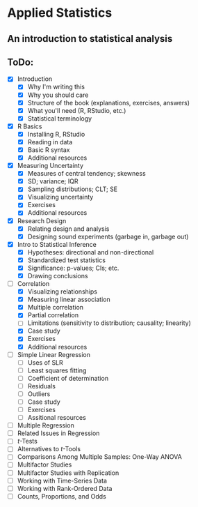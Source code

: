 Applied Statistics
============

An introduction to statistical analysis
---------------------------------------

ToDo:
-----
- [X] Introduction
  - [X] Why I'm writing this
  - [X] Why you should care
  - [X] Structure of the book (explanations, exercises, answers)
  - [X] What you'll need (R, RStudio, etc.)
  - [X] Statistical terminology
- [X] R Basics
  - [X] Installing R, RStudio
  - [X] Reading in data
  - [X] Basic R syntax
  - [X] Additional resources
- [X] Measuring Uncertainty
  - [X] Measures of central tendency; skewness
  - [X] SD; variance; IQR
  - [X] Sampling distributions; CLT; SE
  - [X] Visualizing uncertainty
  - [X] Exercises
  - [X] Additional resources
- [X] Research Design
  - [X] Relating design and analysis
  - [X] Designing sound experiments (garbage in, garbage out)
- [X] Intro to Statistical Inference
  - [X] Hypotheses: directional and non-directional
  - [X] Standardized test statistics
  - [X] Significance: p-values; CIs; etc.
  - [X] Drawing conclusions
- [ ] Correlation
  - [X] Visualizing relationships
  - [X] Measuring linear association
  - [X] Multiple correlation
  - [X] Partial correlation
  - [ ] Limitations (sensitivity to distribution; causality; linearity)
  - [X] Case study
  - [X] Exercises
  - [X] Additional resources
- [ ] Simple Linear Regression
  - [ ] Uses of SLR
  - [ ] Least squares fitting
  - [ ] Coefficient of determination
  - [ ] Residuals
  - [ ] Outliers
  - [ ] Case study
  - [ ] Exercises
  - [ ] Assitional resources
- [ ] Multiple Regression
- [ ] Related Issues in Regression
- [ ] *t*-Tests
- [ ] Alternatives to *t*-Tools
- [ ] Comparisons Among Multiple Samples: One-Way ANOVA
- [ ] Multifactor Studies
- [ ] Multifactor Studies with Replication
- [ ] Working with Time-Series Data
- [ ] Working with Rank-Ordered Data
- [ ] Counts, Proportions, and Odds
